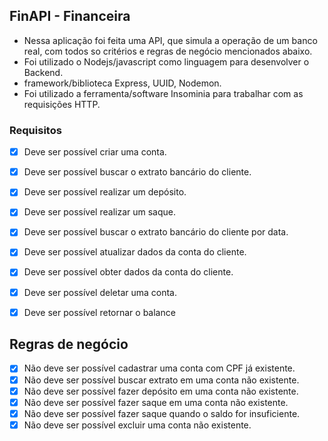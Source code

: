## FinAPI - Financeira

- Nessa aplicação foi feita uma API, que simula a operação de um banco real, com todos so critérios e regras de negócio mencionados abaixo.
- Foi utilizado o Nodejs/javascript como linguagem para desenvolver o Backend.
- framework/biblioteca Express, UUID, Nodemon.
- Foi utilizado a ferramenta/software Insominia para trabalhar com as requisições HTTP.

### Requisitos

- [x] Deve ser possível criar uma conta.
- [x] Deve ser possível buscar o extrato bancário do cliente.
- [x] Deve ser possível realizar um depósito.
- [x] Deve ser possível realizar um saque.
- [x] Deve ser possível buscar o extrato bancário do cliente por data.
- [x] Deve ser possível atualizar dados da conta do cliente.
- [x] Deve ser possível obter dados da conta do cliente.
- [x] Deve ser possível deletar uma conta.
- [x] Deve ser possível retornar o balance


## Regras de negócio

- [x] Não deve ser possível cadastrar uma conta com CPF já existente.
- [x] Não deve ser possível buscar extrato em uma conta não existente.
- [x] Não deve ser possível fazer depósito em uma conta não existente.
- [x] Não deve ser possível fazer saque em uma conta não existente.
- [x] Não deve ser possível fazer saque quando o saldo for insuficiente.
- [x] Não deve ser possível excluir uma conta não existente. 